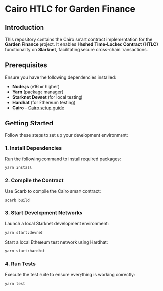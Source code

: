 # **Cairo HTLC for Garden Finance**  

## **Introduction**  

This repository contains the Cairo smart contract implementation for the **Garden Finance** project. It enables **Hashed Time-Locked Contract (HTLC)** functionality on **Starknet**, facilitating secure cross-chain transactions.  

## **Prerequisites**  

Ensure you have the following dependencies installed:  

- **Node.js** (v16 or higher)  
- **Yarn** (package manager)  
- **Starknet Devnet** (for local testing)  
- **Hardhat** (for Ethereum testing)  
- **Cairo** - [Cairo setup guide][cairo-book]

[cairo-book]: https://book.cairo-lang.org/


## **Getting Started**  

Follow these steps to set up your development environment:  

### **1. Install Dependencies**  
Run the following command to install required packages:  

```bash
yarn install
```

### **2. Compile the Contract**  
Use Scarb to compile the Cairo smart contract: 

```bash
scarb build
```
### **3. Start Development Networks**  
Launch a local Starknet development environment:

```bash
yarn start:devnet
```

Start a local Ethereum test network using Hardhat:
```bash
yarn start:hardhat
```
### **4. Run Tests**  
Execute the test suite to ensure everything is working correctly:

```bash
yarn test
```
